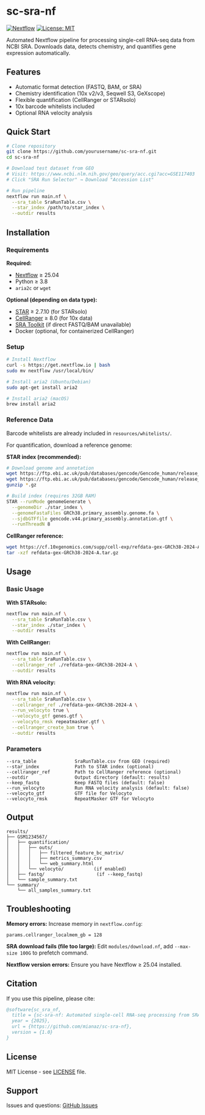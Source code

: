 # sc-sra-nf

[![Nextflow](https://img.shields.io/badge/nextflow-%E2%89%A525.04-blue.svg)](https://www.nextflow.io/)
[![License: MIT](https://img.shields.io/badge/License-MIT-yellow.svg)](https://opensource.org/licenses/MIT)

Automated Nextflow pipeline for processing single-cell RNA-seq data from NCBI SRA. Downloads data, detects chemistry, and quantifies gene expression automatically.

## Features

- Automatic format detection (FASTQ, BAM, or SRA)
- Chemistry identification (10x v2/v3, Seqwell S3, GeXscope)
- Flexible quantification (CellRanger or STARsolo)
- 10x barcode whitelists included
- Optional RNA velocity analysis

## Quick Start

```bash
# Clone repository
git clone https://github.com/yourusername/sc-sra-nf.git
cd sc-sra-nf

# Download test dataset from GEO
# Visit: https://www.ncbi.nlm.nih.gov/geo/query/acc.cgi?acc=GSE117403
# Click "SRA Run Selector" → Download "Accession List"

# Run pipeline
nextflow run main.nf \
  --sra_table SraRunTable.csv \
  --star_index /path/to/star_index \
  --outdir results
```

## Installation

### Requirements

**Required:**
- [Nextflow](https://www.nextflow.io/) ≥ 25.04
- Python ≥ 3.8
- `aria2c` or `wget`

**Optional (depending on data type):**
- [STAR](https://github.com/alexdobin/STAR) ≥ 2.7.10 (for STARsolo)
- [CellRanger](https://support.10xgenomics.com/single-cell-gene-expression/software/pipelines/latest/what-is-cell-ranger) ≥ 8.0 (for 10x data)
- [SRA Toolkit](https://github.com/ncbi/sra-tools) (if direct FASTQ/BAM unavailable)
- Docker (optional, for containerized CellRanger)

### Setup

```bash
# Install Nextflow
curl -s https://get.nextflow.io | bash
sudo mv nextflow /usr/local/bin/

# Install aria2 (Ubuntu/Debian)
sudo apt-get install aria2

# Install aria2 (macOS)
brew install aria2
```

### Reference Data

Barcode whitelists are already included in `resources/whitelists/`.

For quantification, download a reference genome:

**STAR index (recommended):**
```bash
# Download genome and annotation
wget https://ftp.ebi.ac.uk/pub/databases/gencode/Gencode_human/release_44/GRCh38.primary_assembly.genome.fa.gz
wget https://ftp.ebi.ac.uk/pub/databases/gencode/Gencode_human/release_44/gencode.v44.primary_assembly.annotation.gtf.gz
gunzip *.gz

# Build index (requires 32GB RAM)
STAR --runMode genomeGenerate \
  --genomeDir ./star_index \
  --genomeFastaFiles GRCh38.primary_assembly.genome.fa \
  --sjdbGTFfile gencode.v44.primary_assembly.annotation.gtf \
  --runThreadN 8
```

**CellRanger reference:**
```bash
wget https://cf.10xgenomics.com/supp/cell-exp/refdata-gex-GRCh38-2024-A.tar.gz
tar -xzf refdata-gex-GRCh38-2024-A.tar.gz
```

## Usage

### Basic Usage

**With STARsolo:**
```bash
nextflow run main.nf \
  --sra_table SraRunTable.csv \
  --star_index ./star_index \
  --outdir results
```

**With CellRanger:**
```bash
nextflow run main.nf \
  --sra_table SraRunTable.csv \
  --cellranger_ref ./refdata-gex-GRCh38-2024-A \
  --outdir results
```

**With RNA velocity:**
```bash
nextflow run main.nf \
  --sra_table SraRunTable.csv \
  --cellranger_ref ./refdata-gex-GRCh38-2024-A \
  --run_velocyto true \
  --velocyto_gtf genes.gtf \
  --velocyto_rmsk repeatmasker.gtf \
  --cellranger_create_bam true \
  --outdir results
```

### Parameters

```nextflow
--sra_table              SraRunTable.csv from GEO (required)
--star_index             Path to STAR index (optional)
--cellranger_ref         Path to CellRanger reference (optional)
--outdir                 Output directory (default: results)
--keep_fastq             Keep FASTQ files (default: false)
--run_velocyto           Run RNA velocity analysis (default: false)
--velocyto_gtf           GTF file for Velocyto
--velocyto_rmsk          RepeatMasker GTF for Velocyto
```

## Output

```
results/
├── GSM1234567/
│   ├── quantification/
│   │   ├── outs/
│   │   │   ├── filtered_feature_bc_matrix/
│   │   │   ├── metrics_summary.csv
│   │   │   └── web_summary.html
│   │   └── velocyto/           (if enabled)
│   ├── fastq/                   (if --keep_fastq)
│   └── sample_summary.txt
└── summary/
    └── all_samples_summary.txt
```

## Troubleshooting

**Memory errors:**
Increase memory in `nextflow.config`:
```nextflow
params.cellranger_localmem_gb = 128
```

**SRA download fails (file too large):**
Edit `modules/download.nf`, add `--max-size 100G` to prefetch command.

**Nextflow version errors:**
Ensure you have Nextflow ≥ 25.04 installed.

## Citation

If you use this pipeline, please cite:

```bibtex
@software{sc_sra_nf,
  title = {sc-sra-nf: Automated single-cell RNA-seq processing from SRA},
  year = {2025},
  url = {https://github.com/mianaz/sc-sra-nf},
  version = {1.0}
}
```

## License

MIT License - see [LICENSE](LICENSE) file.

## Support

Issues and questions: [GitHub Issues](https://github.com/mianaz/sc-sra-nf/issues)
